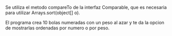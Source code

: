 
Se utiliza el metodo compareTo de la interfaz Comparable, que es necesaria para utilizar Arrays.sort(object[] o).

El programa crea 10 bolas numeradas con un peso al azar y te da la opcion de mostrarlas ordenadas por numero o por peso. 
